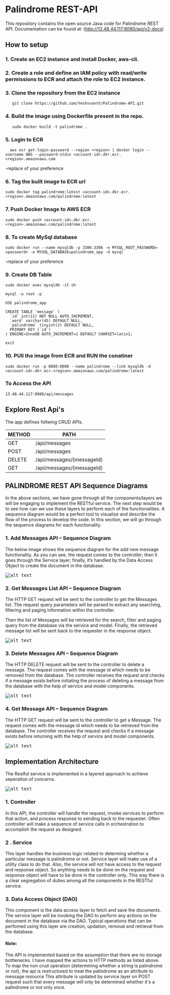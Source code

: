 # Palindrome REST-API

This repository contains the open source Java code for Palindrome REST API. Documentation can be found at: (http://13.48.44.117:8080/api/v2-docs)

## How to setup

### 1. Create an EC2 instance and install Docker, aws-cli.

### 2. Create a role and define an IAM policy with read/write permissions to ECR and attach the role to EC2 instance.

### 3. Clone the repository from the EC2 instance

```
   git clone https://github.com/Yeshvvanth/Palindrome-API.git
```

### 4. Build the image using Dockerfile present in the repo.

```
   sudo docker build -t palindrome .
```

### 5. Login to ECR

```
  aws ecr get-login-password --region <region> | docker login --username AWS --password-stdin <account-id>.dkr.ecr.<region>.amazonaws.com
```

-replace <region> <account-id> of your preference

### 6. Tag the built image to ECR url

```
sudo docker tag palindrome:latest <account-id>.dkr.ecr.<region>.amazonaws.com/palindrome:latest
```

### 7. Push Docker Image to AWS ECR

```
sudo docker push <account-id>.dkr.ecr.<region>.amazonaws.com/palindrome:latest
```

### 8. To create MySql database

```
sudo docker run --name mysqldb -p 3306:3306 -e MYSQL_ROOT_PASSWORD=<password> -e MYSQL_DATABASE=palindrome_app -d mysql
```

-replace <region> <account-id> of your preference

### 9. Create DB Table

```
sudo docker exec mysqldb -it sh
```

```
mysql -u root -p
```

```
USE palindrome_app
```

```
CREATE TABLE `message` (
  `id` int(11) NOT NULL AUTO_INCREMENT,
  `word` varchar(45) DEFAULT NULL,
  `palindrome` tinyint(2) DEFAULT NULL,
  PRIMARY KEY (`id`)
) ENGINE=InnoDB AUTO_INCREMENT=1 DEFAULT CHARSET=latin1;

```

```
exit
```

### 10. PUll the image from ECR and RUN the conatiner

```
sudo docker run -p 8080:8080 --name palindrome --link mysqldb -d <account-id>.dkr.ecr.<region>.amazonaws.com/palindrome:latest
```

### To Access the API

```
13.48.44.117:8080/api/messages
```

## Explore Rest Api's

The app defines follwing CRUD APIs.

| METHOD | PATH                      |
| ------ | ------------------------- |
| GET    | /api/messages             |
| POST   | /api/messages             |
| DELETE | /api/messages/{messageId} |
| GET    | /api/messages/{messageId} |

## PALINDROME REST API Sequence Diagrams

In the above sections, we have gone through all the components/layers we will be engaging to implement the RESTful service. The next step would be to see how can we use these layers to perform each of the functionalities. A sequence diagram would be a perfect tool to visualize and describe the flow of the process to develop the code. In this section, we will go through the sequence diagrams for each functionality.

### 1. Add Messages API – Sequence Diagram

The below image shows the sequence diagram for the add new message functionality. As you can see, the request comes to the controller; then it goes through the Service layer; finally, it’s handled by the Data Access Object to create the document in the database.

<kbd> ![alt text](https://github.com/Yeshvvanth/Palindrome-API/blob/main/src/main/resources/Images/Post%20Request%20Rest%20API.png?raw=true) </kbd>

### 2. Get Messages List API – Sequence Diagram

The HTTP GET request will be sent to the controller to get the Messages list. The request query parameters will be parsed to extract any searching, filtering and paging information within the controller.

Then the list of Messages will be retrieved for the search, filter and paging query from the database via the service and model. Finally, the retrieved message list will be sent back to the requester in the response object.

<kbd> ![alt text](https://github.com/Yeshvvanth/Palindrome-API/blob/main/src/main/resources/Images/Get%20Request%20Rest%20APi%20.png?raw=true) </kbd>

### 3. Delete Messages API – Sequence Diagram

The HTTP DELETE request will be sent to the controller to delete a message. The request comes with the message id which needs to be removed from the database. The controller receives the request and checks if a message exists before initiating the process of deleting a message from the database with the help of service and model components.

<kbd> ![alt text](https://github.com/Yeshvvanth/Palindrome-API/blob/main/src/main/resources/Images/Delete%20Request%20Rest%20API.png?raw=true) </kbd>

### 4. Get Message API – Sequence Diagram

The HTTP GET request will be sent to the controller to get a Message. The request comes with the message id which needs to be retrieved from the database. The controller receives the request and checks if a message exists before returning with the help of service and model components.

<kbd> ![alt text](https://github.com/Yeshvvanth/Palindrome-API/blob/main/src/main/resources/Images/Get%20a%20single%20Request%20Rest%20APi.png?raw=true) </kbd>

## Implementation Architecture

The Restful service is implemented in a layered approach to achieve seperation of concerns.

<kbd> ![alt text](https://github.com/Yeshvvanth/Palindrome-API/blob/feature1/src/main/resources/Images/REST%20architecture.png?raw=true) </kbd>

### 1. Controller

In this API, the controller will handle the request, invoke services to perform that action, and process response to sending back to the requester. Often controller will make a sequence of service calls in orchestration to accomplish the request as designed.

### 2 . Service

This layer handles the business logic related to determing whether a particular message is palindrome or not. Service layer will make use of a utility class to do that. Also, the service will not have access to the request and response object. So anything needs to be done on the request and response object will have to be done in the controller only. This way there is a clear segregation of duties among all the components in the RESTful service.

### 3. Data Access Object (DAO)

This component is the data access layer to fetch and save the documents. The service layer will be invoking the DAO to perform any actions on the document in the database via the DAO.
Typical operations that can be perfomed using this layer are creation, updation, removal and retrieval from the database.

#### Note:

The API is implemented based on the assumption that there are no storage bottlenecks. I have mapped the actions to HTTP methods as listed above. To map the non crud operation (determining whether a string is palindrome or not), the api is restructured to treat the palindrome as an attribute to message resource
This attribute is updated by service layer on POST request such that every message will only be determined whether it's a palindrome or not only once.
